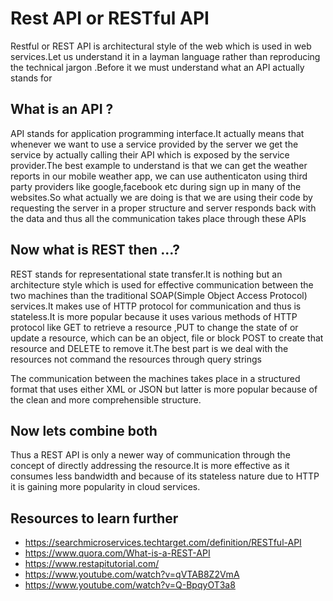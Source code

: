 # Rest API or RESTful API
Restful or REST API is architectural style of the web which is used in web services.Let us understand it in  a layman language rather than reproducing the technical jargon .Before it we must understand what an API actually stands for

## What is an API ?
API stands for application programming interface.It actually means that whenever we want to use a service provided by the server we get the service by actually calling their API which is exposed by the service provider.The best example to understand is that we can get the weather reports in our mobile weather app, we can use authenticaton using third party providers like google,facebook etc during sign up in many of the websites.So what actually we are doing is that we are using their code by requesting the server in a proper structure and server responds back with the data and thus all the communication takes place through these APIs

## Now what is REST then ...?
REST stands for representational state transfer.It is nothing but an architecture style which is used for effective communication between the two machines than the traditional SOAP(Simple Object Access Protocol) services.It makes use of HTTP protocol for communication and thus is stateless.It is more popular because it uses various methods of HTTP protocol like GET to retrieve a resource ,PUT to change the state of or update a resource, which can be an object, file or block POST to create that resource and DELETE to remove it.The best part is we deal with the resources not command the resources through query strings

The communication between the machines takes place in a structured format that uses either XML or JSON but latter is more popular because of the clean and more comprehensible structure.

## Now lets combine both

Thus a REST API is only a newer way of communication through the concept of directly addressing the resource.It is more effective as it consumes less bandwidth and because of its stateless nature due to HTTP it is gaining more popularity in cloud services.

## Resources to learn further
*  https://searchmicroservices.techtarget.com/definition/RESTful-API
*  https://www.quora.com/What-is-a-REST-API
*  https://www.restapitutorial.com/
*  https://www.youtube.com/watch?v=qVTAB8Z2VmA
*  https://www.youtube.com/watch?v=Q-BpqyOT3a8
